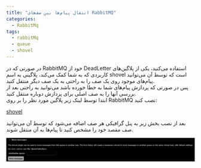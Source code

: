 ```yaml
---
title: "انتقال پیام‌ها بین صف‌های RabbitMQ"
categories:
  - RabbitMq
tags:
  - rabbitMq
  - queue
  - shovel
---
```


در صورتی که در RabbitMQ خود از DeadLetter استفاده می‌کنید، یکی از پلاگین‌های کاربردی که به شما کمک می‌کند، پلاگینی به اسم shovel است که توسط آن می‌توانید پیام‌های موجود روی یک صف را به راحتی به یک صف دیگر منتقل کنید.  
پس در صورتی که پردازش پیام‌های شما به خطا خورده باشد می‌توانید به راحتی بعد از بررسی آنها را به صف اصلی برای پردازش دوباره منتقل کنید.  
ابتدا توسط لینک زیر پلاگین مورد نظر را بر روی RabbitMQ نصب کنید:  

[shovel](https://www.rabbitmq.com/docs/shovel)  

بعد از نصب بخش زیر به پنل گرافیکی هر صف اضافه می‌شود که توسط آن می‌توانید صف مقصد خود را مشخص کنید تا پیام‌ها به آن منتقل شوند.  

![mhkarami97](/assets/img/shovel_plugin.jpg)  